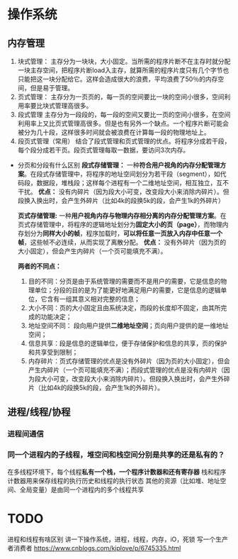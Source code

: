 # 操作系统

## 内存管理
  1. 块式管理：
   主存分为一块块，大小固定。当所需的程序片断不在主存时就分配一块主存空间，把程序片断load入主存，就算所需的程序片度只有几个字节也只能把这一块分配给它。这样会造成很大的浪费，平均浪费了50％的内存空间，但是易于管理。
  2. 页式管理：
   主存分为一页页的，每一页的空间要比一块的空间小很多，空间利用率要比块式管理高很多。
  3. 段式管理
   主存分为一段段的，每一段的空间又要比一页的空间小很多，在空间利用率上又比页式管理高很多。但是也有另外一个缺点。一个程序片断可能会被分为几十段，这样很多时间就会被浪费在计算每一段的物理地址上。
  4. 段页式管理（常用）
   结合了段式管理和页式管理的优点。将程序分成若干段，每个段分成若干页。段页式管理每取一数据，要访问3次内存。

  - 分页和分段有什么区别
    **段式存储管理：**
    一种**符合用户视角的内存分配管理方案**。在段式存储管理中，将程序的地址空间划分为若干段（segment），如代码段，数据段，堆栈段；这样每个进程有一个二维地址空间，相互独立，互不干扰。
    **优点：**
    没有内碎片（因为段大小可变，改变段大小来消除内碎片）。但段换入换出时，会产生外碎片（比如4k的段换5k的段，会产生1k的外碎片）<p>
    **页式存储管理:**
    一种**用户视角内存与物理内存相分离的内存分配管理方案**。在页式存储管理中，将程序的逻辑地址划分为**固定大小的页（page）**，而物理内存划分为**同样大小的帧**，程序加载时，**可以将任意一页放入内存中任意一个帧**，这些帧不必连续，从而实现了离散分配。
    **优点：**
    没有外碎片（因为页的大小固定），但会产生内碎片（一个页可能填充不满）。<p>
    **两者的不同点：**
    1. 目的不同：分页是由于系统管理的需要而不是用户的需要，它是信息的物理单位；分段的目的是为了能更好地满足用户的需要，它是信息的逻辑单位，它含有一组其意义相对完整的信息；
    2. 大小不同：页的大小固定且由系统决定，而段的长度却不固定，由其所完成的功能决定； 
    3. 地址空间不同： 段向用户提供**二维地址空间**；页向用户提供的是一维地址空间；
    4. 信息共享：段是信息的逻辑单位，便于存储保护和信息的共享，页的保护和共享受到限制；
    5. 内存碎片：页式存储管理的优点是没有外碎片（因为页的大小固定），但会产生内碎片（一个页可能填充不满）；而段式管理的优点是没有内碎片（因为段大小可变，改变段大小来消除内碎片）。但段换入换出时，会产生外碎片（比如4k的段换5k的段，会产生1k的外碎片）。

## 进程/线程/协程
### 进程间通信

### 同一个进程内的子线程，堆空间和栈空间分别是共享的还是私有的？
在多线程环境下，每个线程**私有一个栈，一个程序计数器和还有寄存器**
栈和程序计数器用来保存线程的执行历史和线程的执行状态
其他的资源（比如堆、地址空间、全局变量）是由同一个进程内的多个线程共享

# TODO
进程和线程有啥区别
讲一下操作系统，进程，线程，内存，iO，死锁
写一个生产者消费者 https://www.cnblogs.com/kiplove/p/6745335.html



